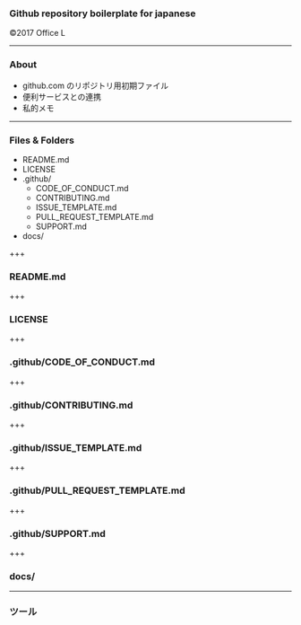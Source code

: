 ### Github repository boilerplate for japanese

©2017 Office L 

---

### About

* github.com のリポジトリ用初期ファイル
* 便利サービスとの連携
* 私的メモ

---

### Files & Folders

* README.md
* LICENSE
* .github/
  * CODE_OF_CONDUCT.md
  * CONTRIBUTING.md
  * ISSUE_TEMPLATE.md
  * PULL_REQUEST_TEMPLATE.md
  * SUPPORT.md
* docs/

+++

### README.md

+++

### LICENSE

+++

### .github/CODE_OF_CONDUCT.md

+++

### .github/CONTRIBUTING.md

+++

### .github/ISSUE_TEMPLATE.md

+++

### .github/PULL_REQUEST_TEMPLATE.md

+++

### .github/SUPPORT.md

+++

### docs/

---

### ツール


